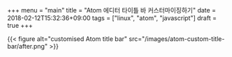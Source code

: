 +++
menu = "main"
title = "Atom 에디터 타이틀 바 커스터마이징하기"
date = 2018-02-12T15:32:36+09:00
tags = ["linux", "atom", "javascript"]
draft = true
+++

{{< figure
  alt="customised Atom title bar"
  src="/images/atom-custom-title-bar/after.png" >}}
